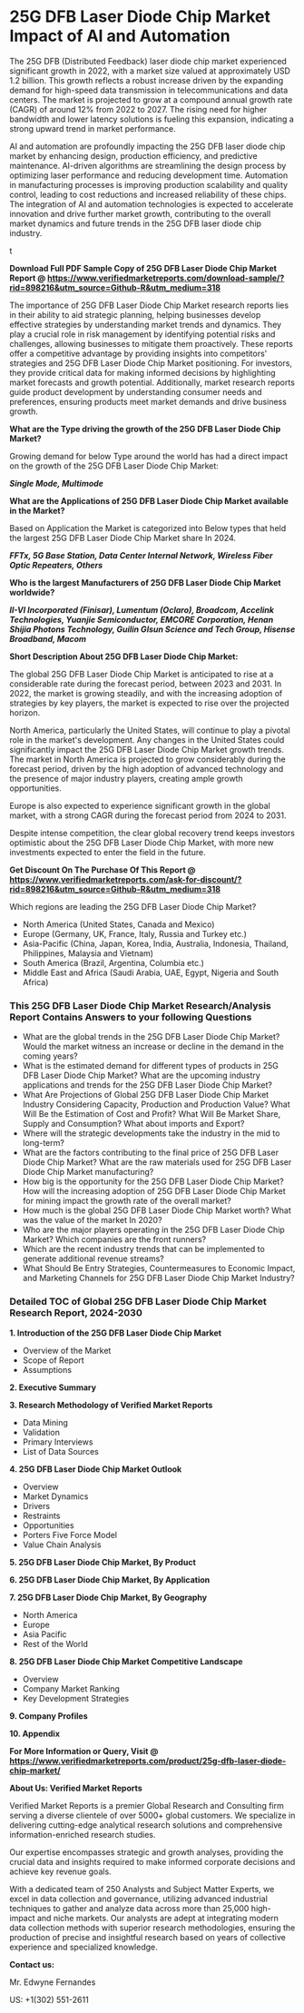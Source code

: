 <meta name="title" content="Global 25G DFB Laser Diode Chip Market Impact of AI and Automation"><meta name="description" content="The 25G DFB (Distributed Feedback) laser diode chip market experienced significant growth in 2022, with a market size valued at approximately USD 1.2 billion. This gro"><meta name="title" content="25G DFB Laser Diode Chip Market Size, Share, Scope, Trends, Growth, Opportunities, Analysis, Forecast"><h1>25G DFB Laser Diode Chip Market Impact of AI and Automation</h1><p>The 25G DFB (Distributed Feedback) laser diode chip market experienced significant growth in 2022, with a market size valued at approximately USD 1.2 billion. This growth reflects a robust increase driven by the expanding demand for high-speed data transmission in telecommunications and data centers. The market is projected to grow at a compound annual growth rate (CAGR) of around 12% from 2022 to 2027. The rising need for higher bandwidth and lower latency solutions is fueling this expansion, indicating a strong upward trend in market performance.</p><p>AI and automation are profoundly impacting the 25G DFB laser diode chip market by enhancing design, production efficiency, and predictive maintenance. AI-driven algorithms are streamlining the design process by optimizing laser performance and reducing development time. Automation in manufacturing processes is improving production scalability and quality control, leading to cost reductions and increased reliability of these chips. The integration of AI and automation technologies is expected to accelerate innovation and drive further market growth, contributing to the overall market dynamics and future trends in the 25G DFB laser diode chip industry.</p>t</p><p id="" class=""><strong>Download Full PDF Sample Copy of 25G DFB Laser Diode Chip Market Report @ <a href="https://www.verifiedmarketreports.com/download-sample/?rid=898216&utm_source=Github-R&utm_medium=318" target="_blank">https://www.verifiedmarketreports.com/download-sample/?rid=898216&utm_source=Github-R&utm_medium=318</a></strong></p><p>The importance of&nbsp;25G DFB Laser Diode Chip Market research reports lies in their ability to aid strategic planning, helping businesses develop effective strategies by understanding market trends and dynamics. They play a crucial role in risk management by identifying potential risks and challenges, allowing businesses to mitigate them proactively. These reports offer a competitive advantage by providing insights into competitors' strategies and 25G DFB Laser Diode Chip Market positioning. For investors, they provide critical data for making informed decisions by highlighting market forecasts and growth potential. Additionally, market research reports guide product development by understanding consumer needs and preferences, ensuring products meet market demands and drive business growth.</p><p><strong>What are the&nbsp;Type driving the growth of the 25G DFB Laser Diode Chip Market?</strong></p><p id="" class="">Growing demand for below Type around the world has had a direct impact on the growth of the 25G DFB Laser Diode Chip Market:</p><em><strong>Single Mode, Multimode</strong></em></p><strong>What are the&nbsp;Applications&nbsp;of 25G DFB Laser Diode Chip Market available in the Market?</strong></p><p id="" class="">Based on Application the Market is categorized into Below types that held the largest 25G DFB Laser Diode Chip Market share In 2024.</p><em><strong>FFTx, 5G Base Station, Data Center Internal Network, Wireless Fiber Optic Repeaters, Others</strong></em></p><strong>Who is the largest Manufacturers of 25G DFB Laser Diode Chip Market worldwide?</strong></p><p><em><strong>II-VI Incorporated (Finisar), Lumentum (Oclaro), Broadcom, Accelink Technologies, Yuanjie Semiconductor, EMCORE Corporation, Henan Shijia Photons Technology, Guilin Glsun Science and Tech Group, Hisense Broadband, Macom</strong></em></p><p id="" class=""><strong>Short Description About 25G DFB Laser Diode Chip Market:</strong></p><p>The global 25G DFB Laser Diode Chip Market is anticipated to rise at a considerable rate during the forecast period, between 2023 and 2031. In 2022, the market is growing steadily, and with the increasing adoption of strategies by key players, the market is expected to rise over the projected horizon.</p><p>North America, particularly the United States, will continue to play a pivotal role in the market's development. Any changes in the United States could significantly impact the 25G DFB Laser Diode Chip Market growth trends. The market in North America is projected to grow considerably during the forecast period, driven by the high adoption of advanced technology and the presence of major industry players, creating ample growth opportunities.</p><p>Europe is also expected to experience significant growth in the global market, with a strong CAGR during the forecast period from 2024 to 2031.</p><p>Despite intense competition, the clear global recovery trend keeps investors optimistic about the 25G DFB Laser Diode Chip Market, with more new investments expected to enter the field in the future.</p><p id="" class=""><strong>Get Discount On The Purchase Of This Report @ <a href="https://www.verifiedmarketreports.com/ask-for-discount/?rid=898216&utm_source=Github-R&utm_medium=318" target="_blank">https://www.verifiedmarketreports.com/ask-for-discount/?rid=898216&utm_source=Github-R&utm_medium=318</a></strong></p>Which regions are leading the 25G DFB Laser Diode Chip Market?</p><ul><li>North America (United States, Canada and Mexico)</li><li>Europe (Germany, UK, France, Italy, Russia and Turkey etc.)</li><li>Asia-Pacific (China, Japan, Korea, India, Australia, Indonesia, Thailand, Philippines, Malaysia and Vietnam)</li><li>South America (Brazil, Argentina, Columbia etc.)</li><li>Middle East and Africa (Saudi Arabia, UAE, Egypt, Nigeria and South Africa)</li></ul><h3 id="" class="">This 25G DFB Laser Diode Chip Market Research/Analysis Report Contains Answers to your following Questions</h3><ul><li>What are the global trends in the 25G DFB Laser Diode Chip Market? Would the market witness an increase or decline in the demand in the coming years?</li><li>What is the estimated demand for different types of products in 25G DFB Laser Diode Chip Market? What are the upcoming industry applications and trends for the 25G DFB Laser Diode Chip Market?</li><li>What Are Projections of Global 25G DFB Laser Diode Chip Market Industry Considering Capacity, Production and Production Value? What Will Be the Estimation of Cost and Profit? What Will Be Market Share, Supply and Consumption? What about imports and Export?</li><li>Where will the strategic developments take the industry in the mid to long-term?</li><li>What are the factors contributing to the final price of 25G DFB Laser Diode Chip Market? What are the raw materials used for 25G DFB Laser Diode Chip Market manufacturing?</li><li>How big is the opportunity for the 25G DFB Laser Diode Chip Market? How will the increasing adoption of 25G DFB Laser Diode Chip Market for mining impact the growth rate of the overall market?</li><li>How much is the global 25G DFB Laser Diode Chip Market worth? What was the value of the market In 2020?</li><li>Who are the major players operating in the 25G DFB Laser Diode Chip Market? Which companies are the front runners?</li><li>Which are the recent industry trends that can be implemented to generate additional revenue streams?</li><li>What Should Be Entry Strategies, Countermeasures to Economic Impact, and Marketing Channels for 25G DFB Laser Diode Chip Market Industry?</li></ul><h3 id="" class="">Detailed TOC of Global 25G DFB Laser Diode Chip Market Research Report, 2024-2030</h3><p id="" class=""><strong>1. Introduction of the 25G DFB Laser Diode Chip Market</strong></p><ul><li>Overview of the Market</li><li>Scope of Report</li><li>Assumptions</li></ul><p id="" class=""><strong>2. Executive Summary</strong></p><p id="" class=""><strong>3. Research Methodology of Verified Market Reports</strong></p><ul><li>Data Mining</li><li>Validation</li><li>Primary Interviews</li><li>List of Data Sources</li></ul><p id="" class=""><strong>4. 25G DFB Laser Diode Chip Market Outlook</strong></p><ul><li>Overview</li><li>Market Dynamics</li><li>Drivers</li><li>Restraints</li><li>Opportunities</li><li>Porters Five Force Model</li><li>Value Chain Analysis</li></ul><p id="" class=""><strong>5. 25G DFB Laser Diode Chip Market, By Product</strong></p><p id="" class=""><strong>6. 25G DFB Laser Diode Chip Market, By Application</strong></p><p id="" class=""><strong>7. 25G DFB Laser Diode Chip Market, By Geography</strong></p><ul><li>North America</li><li>Europe</li><li>Asia Pacific</li><li>Rest of the World</li></ul><p id="" class=""><strong>8. 25G DFB Laser Diode Chip Market Competitive Landscape</strong></p><ul><li>Overview</li><li>Company Market Ranking</li><li>Key Development Strategies</li></ul><p id="" class=""><strong>9. Company Profiles</strong></p><p id="" class=""><strong>10. Appendix</strong></p><p id="" class=""><strong>For More Information or Query, Visit @ <a href="https://www.verifiedmarketreports.com/product/25g-dfb-laser-diode-chip-market/" target="_blank">https://www.verifiedmarketreports.com/product/25g-dfb-laser-diode-chip-market/</a></strong></p><p id="" class=""><strong>About Us: Verified Market Reports</strong></p><p id="" class="">Verified Market Reports is a premier Global Research and Consulting firm serving a diverse clientele of over 5000+ global customers. We specialize in delivering cutting-edge analytical research solutions and comprehensive information-enriched research studies.</p><p id="" class="">Our expertise encompasses strategic and growth analyses, providing the crucial data and insights required to make informed corporate decisions and achieve key revenue goals.</p><p id="" class="">With a dedicated team of 250 Analysts and Subject Matter Experts, we excel in data collection and governance, utilizing advanced industrial techniques to gather and analyze data across more than 25,000 high-impact and niche markets. Our analysts are adept at integrating modern data collection methods with superior research methodologies, ensuring the production of precise and insightful research based on years of collective experience and specialized knowledge.</p><p id="" class=""><strong>Contact us:</strong></p><p id="" class="">Mr. Edwyne Fernandes</p><p id="" class="">US: +1(302) 551-2611</p>